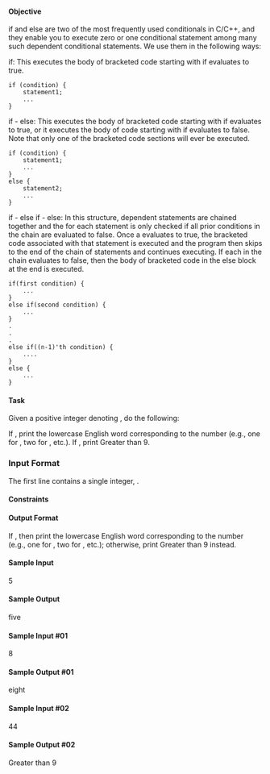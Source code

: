 #### Objective

if and else are two of the most frequently used conditionals in C/C++, and they enable you to execute zero or one conditional statement among many such dependent conditional statements. We use them in the following ways:

if: This executes the body of bracketed code starting with  if  evaluates to true.

```
if (condition) {
    statement1;
    ...
}
```

if - else: This executes the body of bracketed code starting with  if  evaluates to true, or it executes the body of code starting with  if  evaluates to false. Note that only one of the bracketed code sections will ever be executed.

```
if (condition) {
    statement1;
    ...
}
else {
    statement2;
    ...
}
```

if - else if - else: In this structure, dependent statements are chained together and the  for each statement is only checked if all prior conditions in the chain are evaluated to false. Once a  evaluates to true, the bracketed code associated with that statement is executed and the program then skips to the end of the chain of statements and continues executing. If each  in the chain evaluates to false, then the body of bracketed code in the else block at the end is executed.

```
if(first condition) {
    ...
}
else if(second condition) {
    ...
}
.
.
.
else if((n-1)'th condition) {
    ....
}
else {
    ...
}
```

#### Task

Given a positive integer denoting , do the following:

If , print the lowercase English word corresponding to the number (e.g., one for , two for , etc.).
If , print Greater than 9.

### Input Format

The first line contains a single integer, .

#### Constraints

#### Output Format

If , then print the lowercase English word corresponding to the number (e.g., one for , two for , etc.); otherwise, print Greater than 9 instead.

#### Sample Input

5
#### Sample Output

five
#### Sample Input #01

8
#### Sample Output #01

eight
#### Sample Input #02

44
#### Sample Output #02

Greater than 9